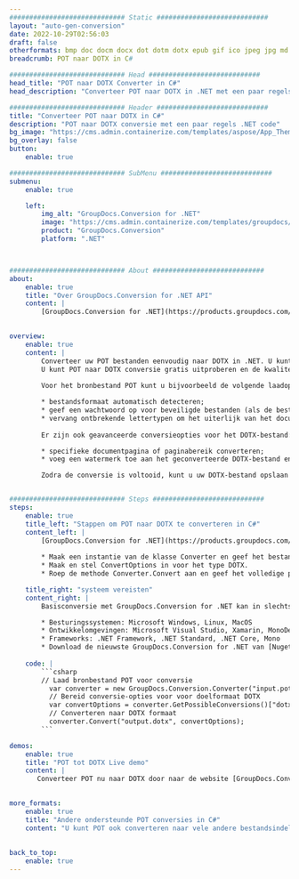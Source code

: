 ```yaml
---
############################# Static ############################
layout: "auto-gen-conversion"
date: 2022-10-29T02:56:03
draft: false
otherformats: bmp doc docm docx dot dotm dotx epub gif ico jpeg jpg md odt ott pdf png psd rtf tex tif tiff txt xps
breadcrumb: POT naar DOTX in C#

############################# Head ############################
head_title: "POT naar DOTX Converter in C#"
head_description: "Converteer POT naar DOTX in .NET met een paar regels code. Gebruik de GroupDocs Document Conversion API om meer dan 160 bestandsformaten te converteren."

############################# Header ############################
title: "Converteer POT naar DOTX in C#"
description: "POT naar DOTX conversie met een paar regels .NET code"
bg_image: "https://cms.admin.containerize.com/templates/aspose/App_Themes/V3/images/bg/header1.png"
bg_overlay: false
button:
    enable: true

############################# SubMenu ############################
submenu:
    enable: true

    left:
        img_alt: "GroupDocs.Conversion for .NET"
        image: "https://cms.admin.containerize.com/templates/groupdocs/images/product-logos/90x90-noborder/groupdocs-conversion-net.png"
        product: "GroupDocs.Conversion"
        platform: ".NET"



############################# About ############################
about:
    enable: true
    title: "Over GroupDocs.Conversion for .NET API"
    content: |
        [GroupDocs.Conversion for .NET](https://products.groupdocs.com/conversion/net/) kan worden gebruikt om Microsoft Word, Excel, PowerPoint, PDF, Visio en andere formaten te converteren. GroupDocs.Conversion is een standalone API die geschikt is voor back-end en interne systemen waar hoge prestaties vereist zijn. Het is niet afhankelijk van software zoals Microsoft of Open Office.
    

overview:
    enable: true
    content: |
        Converteer uw POT bestanden eenvoudig naar DOTX in .NET. U kunt slechts een paar C# coderegels gebruiken op elk platform naar keuze, zoals - Windows, Linux, macOS.
        U kunt POT naar DOTX conversie gratis uitproberen en de kwaliteit van de conversieresultaten evalueren. Naast eenvoudige scenario's voor bestandsconversie kunt u meer geavanceerde opties proberen voor het laden van het bronbestand POT en voor het opslaan van het DOTX-uitvoerresultaat. 
        
        Voor het bronbestand POT kunt u bijvoorbeeld de volgende laadopties gebruiken:

        * bestandsformaat automatisch detecteren;
        * geef een wachtwoord op voor beveiligde bestanden (als de bestandsindeling dit ondersteunt);
        * vervang ontbrekende lettertypen om het uiterlijk van het document te behouden.
        
        Er zijn ook geavanceerde conversieopties voor het DOTX-bestand:

        * specifieke documentpagina of paginabereik converteren;
        * voeg een watermerk toe aan het geconverteerde DOTX-bestand en nog veel meer.

        Zodra de conversie is voltooid, kunt u uw DOTX-bestand opslaan in het lokale bestandspad of in opslag van derden, zoals FTP, Amazon S3, Google Drive, Dropbox enz. Let op: om POT naar {{ te converteren) TO}} er is geen extra software nodig, zoals MS Office, Open Office, Adobe Acrobat Reader enz.


############################# Steps ############################
steps:
    enable: true
    title_left: "Stappen om POT naar DOTX te converteren in C#"
    content_left: |
        [GroupDocs.Conversion for .NET](https://products.groupdocs.com/conversion/net/) maakt het gemakkelijk voor ontwikkelaars om een ​​POT bestand naar DOTX te converteren met een paar regels code.
        
        * Maak een instantie van de klasse Converter en geef het bestand POT het volledige pad
        * Maak en stel ConvertOptions in voor het type DOTX.
        * Roep de methode Converter.Convert aan en geef het volledige pad en formaat (DOTX) door als parameter

    title_right: "systeem vereisten"
    content_right: |
        Basisconversie met GroupDocs.Conversion for .NET kan in slechts een paar eenvoudige stappen worden gedaan. Onze API's worden ondersteund op alle belangrijke platforms en besturingssystemen. Voordat u de onderstaande code uitvoert, moet u ervoor zorgen dat de volgende vereisten op uw systeem zijn geïnstalleerd.

        * Besturingssystemen: Microsoft Windows, Linux, MacOS
        * Ontwikkelomgevingen: Microsoft Visual Studio, Xamarin, MonoDevelop
        * Frameworks: .NET Framework, .NET Standard, .NET Core, Mono
        * Download de nieuwste GroupDocs.Conversion for .NET van [Nuget](https://www.nuget.org/packages/groupdocs.conversion)
         
    code: |
        ```csharp    
        // Laad bronbestand POT voor conversie
          var converter = new GroupDocs.Conversion.Converter("input.pot");
          // Bereid conversie-opties voor voor doelformaat DOTX
          var convertOptions = converter.GetPossibleConversions()["dotx"].ConvertOptions;
          // Converteren naar DOTX formaat
          converter.Convert("output.dotx", convertOptions);
        ```

demos:
    enable: true
    title: "POT tot DOTX Live demo"
    content: |
       Converteer POT nu naar DOTX door naar de website [GroupDocs.Conversion App](https://products.groupdocs.app/conversion/family) te gaan. Online demo heeft de volgende voordelen:
          

more_formats:
    enable: true
    title: "Andere ondersteunde POT conversies in C#"
    content: "U kunt POT ook converteren naar vele andere bestandsindelingen. Zie de lijst hieronder."
       
       
back_to_top:
    enable: true
---
```

